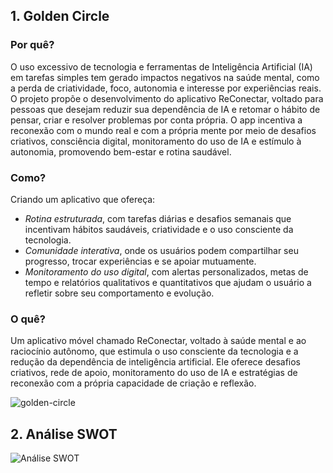 ## 1. Golden Circle

### Por quê?
O uso excessivo de tecnologia e ferramentas de Inteligência Artificial (IA) em tarefas simples tem gerado impactos negativos na saúde mental, como a perda de criatividade, foco, autonomia e interesse por experiências reais. O projeto propõe o desenvolvimento do aplicativo ReConectar, voltado para pessoas que desejam reduzir sua dependência de IA e retomar o hábito de pensar, criar e resolver problemas por conta própria. O app incentiva a reconexão com o mundo real e com a própria mente por meio de desafios criativos, consciência digital, monitoramento do uso de IA e estímulo à autonomia, promovendo bem-estar e rotina saudável.

### Como?
Criando um aplicativo que ofereça:
- *Rotina estruturada*, com tarefas diárias e desafios semanais que incentivam hábitos saudáveis, criatividade e o uso consciente da tecnologia.
- *Comunidade interativa*, onde os usuários podem compartilhar seu progresso, trocar experiências e se apoiar mutuamente.
- *Monitoramento do uso digital*, com alertas personalizados, metas de tempo e relatórios qualitativos e quantitativos que ajudam o usuário a refletir sobre seu comportamento e evolução.

### O quê?
Um aplicativo móvel chamado ReConectar, voltado à saúde mental e ao raciocínio autônomo, que estimula o uso consciente da tecnologia e a redução da dependência de inteligência artificial. Ele oferece desafios criativos, rede de apoio, monitoramento do uso de IA e estratégias de reconexão com a própria capacidade de criação e reflexão.

![golden-circle](https://github.com/user-attachments/assets/43048b03-ebea-4f2e-9e77-5320f4f5ea9b)


## 2. Análise SWOT
![Análise SWOT](https://github.com/user-attachments/assets/b7dc5c5b-ff8f-4c23-8ffc-e5756b9353d5)

